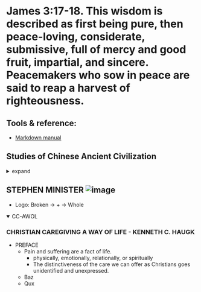 # James 3:17-18. This wisdom is described as first being pure, then peace-loving, considerate, submissive, full of mercy and good fruit, impartial, and sincere. Peacemakers who sow in peace are said to reap a harvest of righteousness.
## Tools & reference:
* [Markdown manual](./mdCheat.md)

## Studies of Chinese Ancient Civilization
<details >
  <summary>expand</summary>
  * 论语
  * 易经
  * 道德经  
</details>

## STEPHEN MINISTER ![image](https://github.com/user-attachments/assets/5765677a-4366-4da3-8581-45617758be43)
* Logo: Broken -> + -> Whole
<details open>
  <summary>CC-AWOL</summary>
  
  ### CHRISTIAN CAREGIVING A WAY OF LIFE - KENNETH C. HAUGK
  * PREFACE
     - Pain and suffering are a fact of life.
        + physically, emotionally, relationally, or spiritually
        + The distinctiveness of the care we can offer as Christians goes unidentified and unexpressed.
     * Baz
     * Qux
</details>
